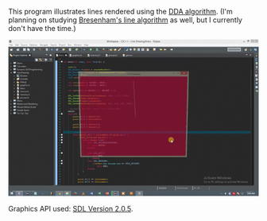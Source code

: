 This program illustrates lines rendered using the [DDA algorithm][1]. (I'm planning on studying [Bresenham's line algorithm][3] as well, but I currently don't have the time.)

![](https://github.com/C-Collamar/2D-Graphics-Programming/blob/master/Line%20Drawing/Line_Drawing.gif)

Graphics API used: [SDL Version 2.0.5][2].

[1]: https://en.wikipedia.org/wiki/Digital_differential_analyzer_(graphics_algorithm)
[2]: https://www.libsdl.org/download-2.0.php
[3]: https://en.wikipedia.org/wiki/Bresenham's_line_algorithm
